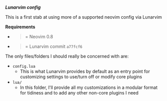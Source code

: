 ***Lunarvim config***

This is a first stab at using more of a supported neovim config via Lunarvim

**Requirements**

- >= Neovim 0.8
- >= Lunarvim commit `a77fcf6`

The only files/folders I should really be concerned with are:
- `config.lua`
  - This is what Lunarvim provides by default as an entry point for customizing settings to use/turn off or modify core plugins
- `lua/`
  - In this folder, I'll provide all my customizations in a modular format for tidiness and to add any other non-core plugins I need
